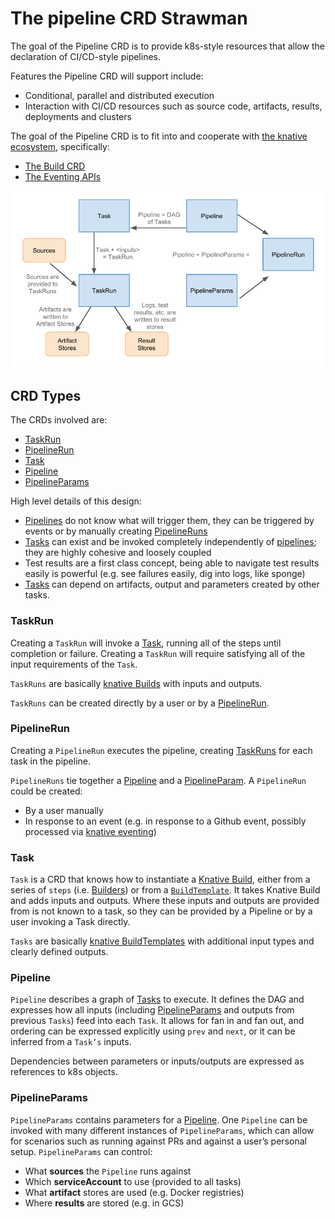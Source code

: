 # The pipeline CRD Strawman

The goal of the Pipeline CRD is to provide k8s-style resources that allow the
declaration of CI/CD-style pipelines.

Features the Pipeline CRD will support include:

* Conditional, parallel and distributed execution
* Interaction with CI/CD resources such as source code, artifacts, results, deployments and clusters

The goal of the Pipeline CRD is to fit into and cooperate with
[the knative ecosystem](https://github.com/knative/docs#welcome-knative), specifically:

* [The Build CRD](https://github.com/knative/docs/blob/master/build/builds.md)
* [The Eventing APIs](https://github.com/knative/eventing/tree/master/docs/spec)

![Overview of the 5 CRDs](./crds.png)

## CRD Types

The CRDs involved are:

* [TaskRun](#taskrun)
* [PipelineRun](#pipelinerun)
* [Task](#task)
* [Pipeline](#pipeline)
* [PipelineParams](#pipelineparams)

High level details of this design:

* [Pipelines](#pipelines) do not know what will trigger them, they can be
   triggered by events or by manually creating [PipelineRuns](#pipelinerun)
* [Tasks](#tasks) can exist and be invoked completely independently of
  [pipelines](#pipelines); they are highly cohesive and loosely coupled
* Test results are a first class concept, being able to navigate test results
  easily is powerful (e.g. see failures easily, dig into logs, like sponge)
* [Tasks](#tasks) can depend on artifacts, output and parameters created by other tasks.

### TaskRun

Creating a `TaskRun` will invoke a [Task](#task), running all of the steps until completion
or failure. Creating a `TaskRun` will require satisfying all of the input requirements of the
`Task`.

`TaskRuns` are basically [knative Builds](https://github.com/knative/build) with inputs and
outputs.

`TaskRuns` can be created directly by a user or by a [PipelineRun](#pipelinerun).

### PipelineRun

Creating a `PipelineRun` executes the pipeline, creating [TaskRuns](#taskrun) for each task
in the pipeline.

`PipelineRuns` tie together a [Pipeline](#pipeline) and a [PipelineParam](#pipelineparam).
A `PipelineRun` could be created:

* By a user manually
* In response to an event (e.g. in response to a Github event, possibly processed via
  [knative eventing](https://github.com/knative/eventing))

### Task

`Task` is a CRD that knows how to instantiate a [Knative Build](https://github.com/knative/build),
either from a series of `steps` (i.e. [Builders](https://github.com/knative/docs/blob/master/build/builder-contract.md))
or from a [`BuildTemplate`](https://github.com/knative/docs/blob/master/build/build-templates.md).
It takes Knative Build and adds inputs and outputs. Where these inputs and outputs are provided
from is not known to a task, so they can be provided by a Pipeline or by a user invoking a Task directly.

`Tasks` are basically [knative BuildTemplates](https://github.com/knative/build-templates)
with additional input types and clearly defined outputs.

### Pipeline

`Pipeline` describes a graph of [Tasks](#task) to execute. It defines the DAG
and expresses how all inputs (including [PipelineParams](#pipelineparams) and outputs
from previous `Tasks`) feed into each `Task`. It allows for fan in and fan out, and
ordering can be expressed explicitly using `prev` and `next`, or it can be inferred
from a `Task’s` inputs.

Dependencies between parameters or inputs/outputs are expressed as references to k8s objects.

### PipelineParams

`PipelineParams` contains parameters for a [Pipeline](#pipeline). One `Pipeline`
can be invoked with many different instances of `PipelineParams`, which can allow
for scenarios such as running against PRs and against a user’s personal setup.
`PipelineParams` can control:

* What **sources** the `Pipeline` runs against
* Which **serviceAccount** to use (provided to all tasks)
* What **artifact** stores are used (e.g. Docker registries)
* Where **results** are stored (e.g. in GCS)
